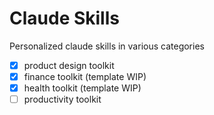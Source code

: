 # Claude Skills

Personalized claude skills in various categories

- [x] product design toolkit
- [x] finance toolkit (template WIP)
- [x] health toolkit (template WIP)
- [ ] productivity toolkit
